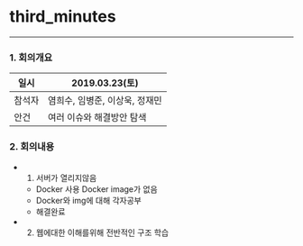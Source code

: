 
# third_minutes

----------
### 1. 회의개요

| 일시    |2019.03.23(토)                 |
| --------|-------------------------------|
| 참석자  |염희수, 임병준, 이상욱, 정재민    |
| 안건    |여러 이슈와 해결방안 탐색   |


### 2. 회의내용


- 1. 서버가 열리지않음
   - Docker 사용 Docker image가 없음
   - Docker와 img에 대해 각자공부
   - 해결완료
   
- 2. 웹에대한 이해를위해 전반적인 구조 학습
     
